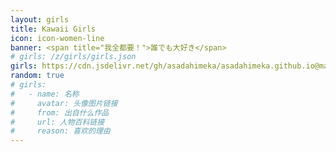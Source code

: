 ```yaml
---
layout: girls
title: Kawaii Girls
icon: icon-women-line
banner: <span title="我全都要！">誰でも大好き</span>
# girls: /z/girls/girls.json
girls: https://cdn.jsdelivr.net/gh/asadahimeka/asadahimeka.github.io@master/z/girls/girls.json
random: true
# girls:
#   - name: 名称
#     avatar: 头像图片链接
#     from: 出自什么作品
#     url: 人物百科链接
#     reason: 喜欢的理由
---
```

